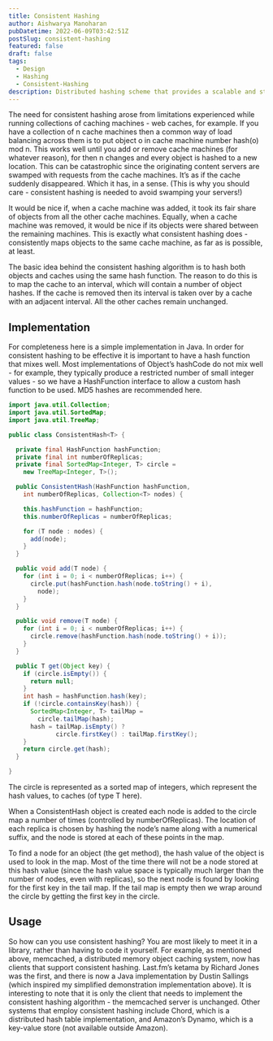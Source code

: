 ```yaml
---
title: Consistent Hashing
author: Aishwarya Manoharan
pubDatetime: 2022-06-09T03:42:51Z
postSlug: consistent-hashing
featured: false
draft: false
tags:
  - Design
  - Hashing
  - Consistent-Hashing
description: Distributed hashing scheme that provides a scalable and stable way of mapping keys to servers, even when the number of servers changes.
---
```


The need for consistent hashing arose from limitations experienced while running collections of caching machines - web caches, for example. If you have a collection of n cache machines then a common way of load balancing across them is to put object o in cache machine number hash(o) mod n. This works well until you add or remove cache machines (for whatever reason), for then n changes and every object is hashed to a new location. This can be catastrophic since the originating content servers are swamped with requests from the cache machines. It’s as if the cache suddenly disappeared. Which it has, in a sense. (This is why you should care - consistent hashing is needed to avoid swamping your servers!)

It would be nice if, when a cache machine was added, it took its fair share of objects from all the other cache machines. Equally, when a cache machine was removed, it would be nice if its objects were shared between the remaining machines. This is exactly what consistent hashing does - consistently maps objects to the same cache machine, as far as is possible, at least.

The basic idea behind the consistent hashing algorithm is to hash both objects and caches using the same hash function. The reason to do this is to map the cache to an interval, which will contain a number of object hashes. If the cache is removed then its interval is taken over by a cache with an adjacent interval. All the other caches remain unchanged.

## Implementation

For completeness here is a simple implementation in Java. In order for consistent hashing to be effective it is important to have a hash function that mixes well. Most implementations of Object’s hashCode do not mix well - for example, they typically produce a restricted number of small integer values - so we have a HashFunction interface to allow a custom hash function to be used. MD5 hashes are recommended here.

```java
import java.util.Collection;
import java.util.SortedMap;
import java.util.TreeMap;

public class ConsistentHash<T> {

  private final HashFunction hashFunction;
  private final int numberOfReplicas;
  private final SortedMap<Integer, T> circle =
    new TreeMap<Integer, T>();

  public ConsistentHash(HashFunction hashFunction,
    int numberOfReplicas, Collection<T> nodes) {

    this.hashFunction = hashFunction;
    this.numberOfReplicas = numberOfReplicas;

    for (T node : nodes) {
      add(node);
    }
  }

  public void add(T node) {
    for (int i = 0; i < numberOfReplicas; i++) {
      circle.put(hashFunction.hash(node.toString() + i),
        node);
    }
  }

  public void remove(T node) {
    for (int i = 0; i < numberOfReplicas; i++) {
      circle.remove(hashFunction.hash(node.toString() + i));
    }
  }

  public T get(Object key) {
    if (circle.isEmpty()) {
      return null;
    }
    int hash = hashFunction.hash(key);
    if (!circle.containsKey(hash)) {
      SortedMap<Integer, T> tailMap =
        circle.tailMap(hash);
      hash = tailMap.isEmpty() ?
             circle.firstKey() : tailMap.firstKey();
    }
    return circle.get(hash);
  }

}
```

The circle is represented as a sorted map of integers, which represent the hash values, to caches (of type T here).

When a ConsistentHash object is created each node is added to the circle map a number of times (controlled by numberOfReplicas). The location of each replica is chosen by hashing the node’s name along with a numerical suffix, and the node is stored at each of these points in the map.

To find a node for an object (the get method), the hash value of the object is used to look in the map. Most of the time there will not be a node stored at this hash value (since the hash value space is typically much larger than the number of nodes, even with replicas), so the next node is found by looking for the first key in the tail map. If the tail map is empty then we wrap around the circle by getting the first key in the circle.

## Usage

So how can you use consistent hashing? You are most likely to meet it in a library, rather than having to code it yourself. For example, as mentioned above, memcached, a distributed memory object caching system, now has clients that support consistent hashing. Last.fm’s ketama by Richard Jones was the first, and there is now a Java implementation by Dustin Sallings (which inspired my simplified demonstration implementation above). It is interesting to note that it is only the client that needs to implement the consistent hashing algorithm - the memcached server is unchanged. Other systems that employ consistent hashing include Chord, which is a distributed hash table implementation, and Amazon’s Dynamo, which is a key-value store (not available outside Amazon).
